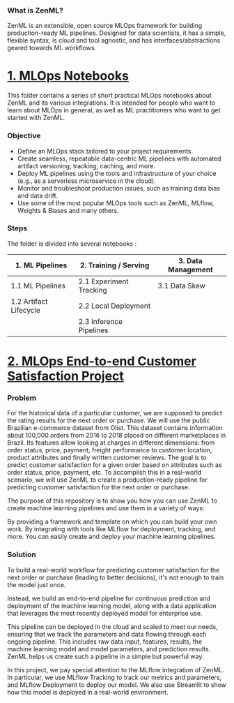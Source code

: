 ### What is ZenML?
ZenML is an extensible, open source MLOps framework for building production-ready ML pipelines. Designed for data scientists, it has a simple, flexible syntax, is cloud and tool agnostic, and has interfaces/abstractions geared towards ML workflows.

# [1. MLOps Notebooks](https://github.com/siwarnasri/MlOps_CustomerSatisfaction/tree/main/MLOps%20Notebooks)

This folder contains a series of short practical MLOps notebooks about ZenML and its various integrations. It is intended for people who want to learn about MLOps in general, as well as ML practitioners who want to get started with ZenML.

### Objective

* Define an MLOps stack tailored to your project requirements.
* Create seamless, repeatable data-centric ML pipelines with automated artifact versioning, tracking, caching, and more.
* Deploy ML pipelines using the tools and infrastructure of your choice (e.g., as a serverless microservice in the cloud).
* Monitor and troubleshoot production issues, such as training data bias and data drift.
* Use some of the most popular MLOps tools such as ZenML, MLflow, Weights & Biases and many others.

### Steps
The folder is divided into several notebooks :

| 1. ML Pipelines	| 2. Training / Serving	| 3. Data Management	|
|---------------- | ----------------------| --------------------|
| 1.1 ML Pipelines| 2.1 Experiment Tracking|	3.1 Data Skew|
| 1.2 Artifact Lifecycle| 2.2 Local Deployment| |		
| | 2.3 Inference Pipelines| |	

# [2. MLOps End-to-end Customer Satisfaction Project](https://github.com/siwarnasri/MlOps_CustomerSatisfaction/tree/main/MLOps%20End-to-end%20Customer%20Satisfaction%20Project)

### Problem
For the historical data of a particular customer, we are supposed to predict the rating results for the next order or purchase. We will use the public Brazilian e-commerce dataset from Olist. This dataset contains information about 100,000 orders from 2016 to 2018 placed on different marketplaces in Brazil. Its features allow looking at charges in different dimensions: from order status, price, payment, freight performance to customer location, product attributes and finally written customer reviews. The goal is to predict customer satisfaction for a given order based on attributes such as order status, price, payment, etc. To accomplish this in a real-world scenario, we will use ZenML to create a production-ready pipeline for predicting customer satisfaction for the next order or purchase.

The purpose of this repository is to show you how you can use ZenML to create machine learning pipelines and use them in a variety of ways:

By providing a framework and template on which you can build your own work.
By integrating with tools like MLflow for deployment, tracking, and more.
You can easily create and deploy your machine learning pipelines.

### Solution
To build a real-world workflow for predicting customer satisfaction for the next order or purchase (leading to better decisions), it's not enough to train the model just once.

Instead, we build an end-to-end pipeline for continuous prediction and deployment of the machine learning model, along with a data application that leverages the most recently deployed model for enterprise use.

This pipeline can be deployed in the cloud and scaled to meet our needs, ensuring that we track the parameters and data flowing through each ongoing pipeline. This includes raw data input, features, results, the machine learning model and model parameters, and prediction results. ZenML helps us create such a pipeline in a simple but powerful way.

In this project, we pay special attention to the MLflow integration of ZenML. In particular, we use MLflow Tracking to track our metrics and parameters, and MLflow Deployment to deploy our model. We also use Streamlit to show how this model is deployed in a real-world environment.
